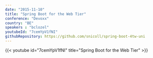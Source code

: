 ```yaml
---
date: "2015-11-10"
title: "Spring Boot for the Web Tier"
conference: "Devoxx"
country: "BE"
speakers : "bclozel"
youtubeId: "7cemYpV1fNI"
githubRepository: https://github.com/snicoll/spring-boot-4tw-uni
---
```


{{< youtube id="7cemYpV1fNI" title="Spring Boot for the Web Tier" >}} 

